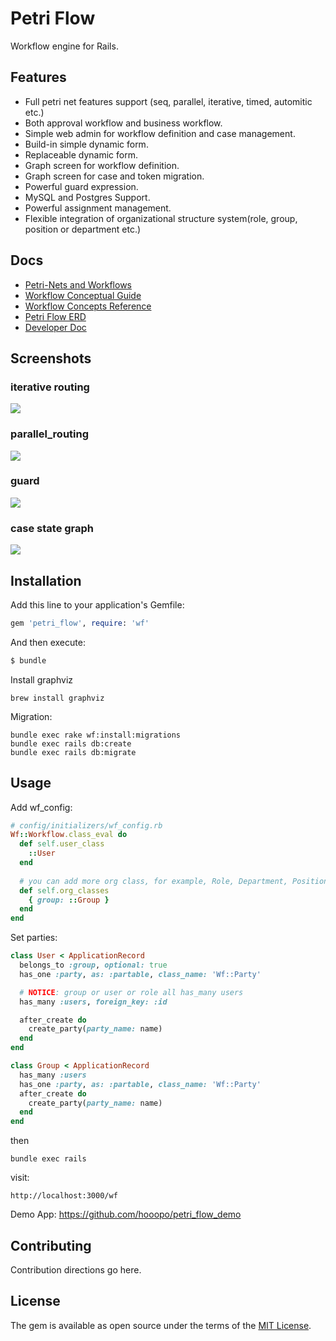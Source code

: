 # Petri Flow

Workflow engine for Rails.

## Features
* Full petri net features support (seq, parallel, iterative, timed, automitic etc.)
* Both approval workflow and business workflow.
* Simple web admin for workflow definition and case management.
* Build-in simple dynamic form.
* Replaceable dynamic form.
* Graph screen for workflow definition.
* Graph screen for case and token migration.
* Powerful guard expression.
* MySQL and Postgres Support.
* Powerful assignment management.
* Flexible integration of organizational structure system(role, group, position or department etc.)

## Docs

* [Petri-Nets and Workflows](https://app.gitbook.com/@hooopo/s/petri-flow/)
* [Workflow Conceptual Guide](https://app.gitbook.com/@hooopo/s/petri-flow/workflow-conceptual-guide)
* [Workflow Concepts Reference](https://app.gitbook.com/@hooopo/s/petri-flow/workflow-concepts-reference)
* [Petri Flow ERD](https://app.gitbook.com/@hooopo/s/petri-flow/erd)
* [Developer Doc](https://app.gitbook.com/@hooopo/s/petri-flow/developer-document)

## Screenshots

###  iterative routing

![](https://github.com/hooopo/wf/blob/master/screenshots/iterative_routing.png)

### parallel_routing

![](https://github.com/hooopo/wf/blob/master/screenshots/parallel_routing.png)

### guard

![](https://github.com/hooopo/wf/blob/master/screenshots/workflow_with_guard.png)

### case state graph

![](https://github.com/hooopo/wf/blob/master/screenshots/case_state_graph.png)

### 
## Installation
Add this line to your application's Gemfile:

```ruby
gem 'petri_flow', require: 'wf'
```

And then execute:

```bash
$ bundle
```

Install graphviz

```
brew install graphviz
```

Migration:

```
bundle exec rake wf:install:migrations
bundle exec rails db:create
bundle exec rails db:migrate
```
## Usage

Add wf_config:

```ruby
# config/initializers/wf_config.rb
Wf::Workflow.class_eval do
  def self.user_class
    ::User
  end
  
  # you can add more org class, for example, Role, Department, Position etc.
  def self.org_classes
    { group: ::Group }
  end
end
```

Set parties:

```ruby
class User < ApplicationRecord
  belongs_to :group, optional: true
  has_one :party, as: :partable, class_name: 'Wf::Party'

  # NOTICE: group or user or role all has_many users
  has_many :users, foreign_key: :id

  after_create do
    create_party(party_name: name)
  end
end
```

```ruby
class Group < ApplicationRecord
  has_many :users
  has_one :party, as: :partable, class_name: 'Wf::Party'
  after_create do
    create_party(party_name: name)
  end
end
```

then

```
bundle exec rails 
```

visit:

```
http://localhost:3000/wf
```

Demo App: https://github.com/hooopo/petri_flow_demo

## Contributing
Contribution directions go here.

## License
The gem is available as open source under the terms of the [MIT License](https://opensource.org/licenses/MIT).

